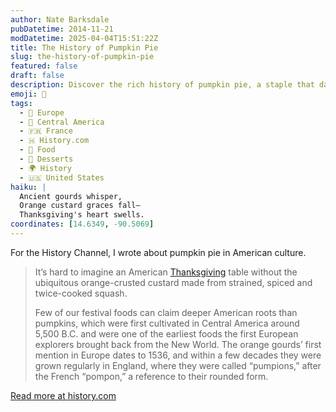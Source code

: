 ```yaml
---
author: Nate Barksdale
pubDatetime: 2014-11-21
modDatetime: 2025-04-04T15:51:22Z
title: The History of Pumpkin Pie
slug: the-history-of-pumpkin-pie
featured: false
draft: false
description: Discover the rich history of pumpkin pie, a staple that dates back to 5,500 B.C. and symbolizes American tradition and celebration.
emoji: 🥧
tags:
  - 🍷 Europe
  - 🥑 Central America
  - 🇫🇷 France
  - 🇭 History.com
  - 🍗 Food
  - 🍬 Desserts
  - 🌍 History
  - 🇺🇸 United States
haiku: |
  Ancient gourds whisper,  
  Orange custard graces fall—  
  Thanksgiving's heart swells.
coordinates: [14.6349, -90.5069]
---
```


For the History Channel, I wrote about pumpkin pie in American culture.

> It’s hard to imagine an American [Thanksgiving](https://www.history.com/topics/thanksgiving/history-of-thanksgiving) table without the ubiquitous orange-crusted custard made from strained, spiced and twice-cooked squash.
>
> Few of our festival foods can claim deeper American roots than pumpkins, which were first cultivated in Central America around 5,500 B.C. and were one of the earliest foods the first European explorers brought back from the New World. The orange gourds’ first mention in Europe dates to 1536, and within a few decades they were grown regularly in England, where they were called “pumpions,” after the French “pompon,” a reference to their rounded form.

[Read more at history.com](https://www.history.com/news/the-history-of-pumpkin-pie)
